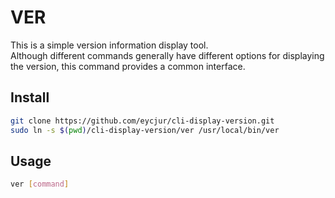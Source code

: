 # VER
This is a simple version information display tool.  
Although different commands generally have different options for displaying the version, this command provides a common interface.

## Install

```bash
git clone https://github.com/eycjur/cli-display-version.git
sudo ln -s $(pwd)/cli-display-version/ver /usr/local/bin/ver
```

## Usage

```bash
ver [command]
```
